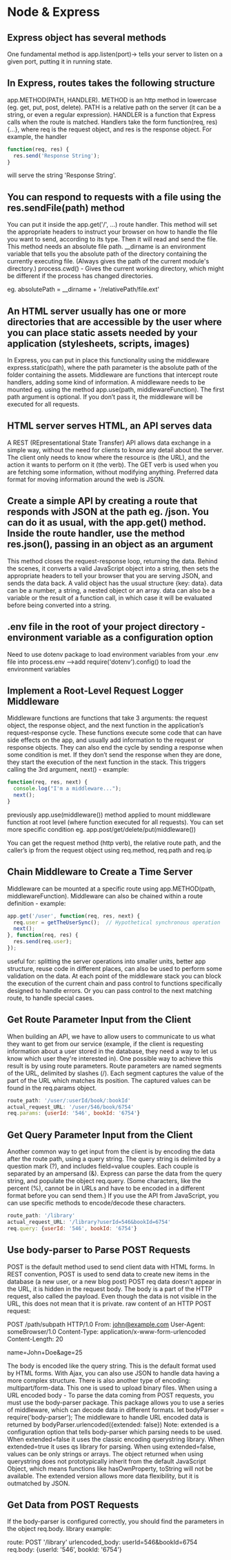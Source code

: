 # Node & Express

## Express object has several methods

One fundamental method is app.listen(port)-> tells your server to listen on a given port, putting it in running state.

## In Express, routes takes the following structure

app.METHOD(PATH, HANDLER).
METHOD is an http method in lowercase (eg. get, put, post, delete).
PATH is a relative path on the server (it can be a string, or even a regular expression).
HANDLER is a function that Express calls when the route is matched. Handlers take the form function(req, res) {...}, where req is the request object, and res is the response object. For example, the handler

```js
function(req, res) {
  res.send('Response String');
}
```

will serve the string 'Response String'.

## You can respond to requests with a file using the res.sendFile(path) method

You can put it inside the app.get('/', ...) route handler.
This method will set the appropriate headers to instruct your browser on how to handle the file you want to send, according to its type. Then it will read and send the file. This method needs an absolute file path.
__dirname is an environment variable that tells you the absolute path of the directory containing the currently executing file. (Always gives the path of the current module's directory.)
process.cwd() - Gives the current working directory, which might be different if the process has changed directories.

eg. absolutePath = __dirname + '/relativePath/file.ext'

## An HTML server usually has one or more directories that are accessible by the user where you can place static assets needed by your application (stylesheets, scripts, images)

In Express, you can put in place this functionality using the middleware express.static(path), where the path parameter is the absolute path of the folder containing the assets.
Middleware are functions that intercept route handlers, adding some kind of information.
A middleware needs to be mounted eg. using the method app.use(path, middlewareFunction). The first path argument is optional. If you don’t pass it, the middleware will be executed for all requests.

## HTML server serves HTML, an API serves data

A REST (REpresentational State Transfer) API allows data exchange in a simple way, without the need for clients to know any detail about the server. The client only needs to know where the resource is (the URL), and the action it wants to perform on it (the verb). The GET verb is used when you are fetching some information, without modifying anything. Preferred data format for moving information around the web is JSON.

## Create a simple API by creating a route that responds with JSON at the path  eg. /json. You can do it as usual, with the app.get() method. Inside the route handler, use the method res.json(), passing in an object as an argument

This method closes the request-response loop, returning the data. Behind the scenes, it converts a valid JavaScript object into a string, then sets the appropriate headers to tell your browser that you are serving JSON, and sends the data back. A valid object has the usual structure {key: data}. data can be a number, a string, a nested object or an array. data can also be a variable or the result of a function call, in which case it will be evaluated before being converted into a string.

## .env file in the root of your project directory - environment variable as a configuration option

Need to use dotenv package to load environment variables from your .env file into process.env -->add require('dotenv').config() to load the environment variables

## Implement a Root-Level Request Logger Middleware

Middleware functions are functions that take 3 arguments: the request object, the response object, and the next function in the application’s request-response cycle.
These functions execute some code that can have side effects on the app, and usually add information to the request or response objects.
They can also end the cycle by sending a response when some condition is met.
If they don’t send the response when they are done, they start the execution of the next function in the stack. This triggers calling the 3rd argument, next() - example:

```js
function(req, res, next) {
  console.log("I'm a middleware...");
  next();
}
```

previously app.use(middleware()) method applied to mount middleware function at root level (where function executed for all requests). You can set more specific condition eg. app.post/get/delete/put(middleware())

You can get the request method (http verb), the relative route path, and the caller’s ip from the request object using req.method, req.path and req.ip

## Chain Middleware to Create a Time Server

Middleware can be mounted at a specific route using app.METHOD(path, middlewareFunction).
Middleware can also be chained within a route definition - example:

```js
app.get('/user', function(req, res, next) {
  req.user = getTheUserSync();  // Hypothetical synchronous operation
  next();
}, function(req, res) {
  res.send(req.user);
});
```

useful for:
splitting the server operations into smaller units,
better app structure,
reuse code in different places,
can also be used to perform some validation on the data.
At each point of the middleware stack you can block the execution of the current chain and pass control to functions specifically designed to handle errors. Or you can pass control to the next matching route, to handle special cases.

## Get Route Parameter Input from the Client

When building an API, we have to allow users to communicate to us what they want to get from our service (example, if the client is requesting information about a user stored in the database, they need a way to let us know which user they're interested in).
One possible way to achieve this result is by using route parameters.
Route parameters are named segments of the URL, delimited by slashes (/). Each segment captures the value of the part of the URL which matches its position. The captured values can be found in the req.params object.

```js
route_path: '/user/:userId/book/:bookId'
actual_request_URL: '/user/546/book/6754'
req.params: {userId: '546', bookId: '6754'}
```

## Get Query Parameter Input from the Client

Another common way to get input from the client is by encoding the data after the route path, using a query string.
The query string is delimited by a question mark (?), and includes field=value couples. Each couple is separated by an ampersand (&). Express can parse the data from the query string, and populate the object req.query.
(Some characters, like the percent (%), cannot be in URLs and have to be encoded in a different format before you can send them.)
If you use the API from JavaScript, you can use specific methods to encode/decode these characters.

```js
route_path: '/library'
actual_request_URL: '/library?userId=546&bookId=6754'
req.query: {userId: '546', bookId: '6754'}
```

## Use body-parser to Parse POST Requests

POST is the default method used to send client data with HTML forms. In REST convention, POST is used to send data to create new items in the database (a new user, or a new blog post)
POST req data doesn’t appear in the URL, it is hidden in the request body. The body is a part of the HTTP request, also called the payload.
Even though the data is not visible in the URL, this does not mean that it is private.
raw content of an HTTP POST request:

POST /path/subpath HTTP/1.0
From: <john@example.com>
User-Agent: someBrowser/1.0
Content-Type: application/x-www-form-urlencoded
Content-Length: 20

name=John+Doe&age=25

The body is encoded like the query string.
This is the default format used by HTML forms.
With Ajax, you can also use JSON to handle data having a more complex structure.
There is also another type of encoding: multipart/form-data. This one is used to upload binary files.
When using a URL encoded body - To parse the data coming from POST requests, you must use the body-parser package. This package allows you to use a series of middleware, which can decode data in different formats.
let bodyParser = require('body-parser');
The middleware to handle URL encoded data is returned by bodyParser.urlencoded({extended: false})
Note: extended is a configuration option that tells body-parser which parsing needs to be used. When extended=false it uses the classic encoding querystring library. When extended=true it uses qs library for parsing.
When using extended=false, values can be only strings or arrays. The object returned when using querystring does not prototypically inherit from the default JavaScript Object, which means functions like hasOwnProperty, toString will not be available.
The extended version allows more data flexibility, but it is outmatched by JSON.

## Get Data from POST Requests

 If the body-parser is configured correctly, you should find the parameters in the object req.body.
 library example:

route: POST '/library'
urlencoded_body: userId=546&bookId=6754
req.body: {userId: '546', bookId: '6754'}
